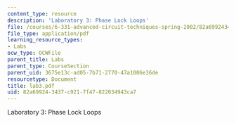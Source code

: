 ```yaml
---
content_type: resource
description: 'Laboratory 3: Phase Lock Loops'
file: /courses/6-331-advanced-circuit-techniques-spring-2002/82a699243437c9217f47822034943ca7_lab3.pdf
file_type: application/pdf
learning_resource_types:
- Labs
ocw_type: OCWFile
parent_title: Labs
parent_type: CourseSection
parent_uid: 3675e13c-ad05-7b71-2770-47a1006e36de
resourcetype: Document
title: lab3.pdf
uid: 82a69924-3437-c921-7f47-822034943ca7
---
```

Laboratory 3: Phase Lock Loops

